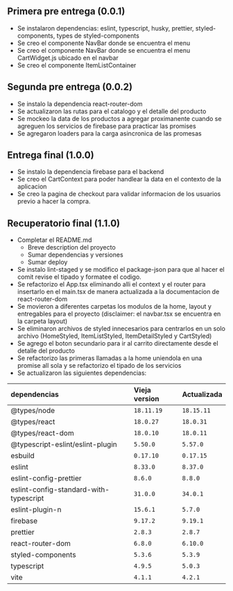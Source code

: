 ## Primera pre entrega (0.0.1)

- Se instalaron dependencias: eslint, typescript, husky, prettier, styled-components, types de styled-components
- Se creo el componente NavBar donde se encuentra el menu
- Se creo el componente NavBar donde se encuentra el menu CartWidget.js ubicado en el navbar
- Se creo el componente ItemListContainer

## Segunda pre entrega (0.0.2)

- Se instalo la dependencia react-router-dom
- Se actualizaron las rutas para el catalogo y el detalle del producto
- Se mockeo la data de los productos a agregar proximanente cuando se agreguen los servicios de firebase para practicar las promises
- Se agregaron loaders para la carga asincronica de las promesas

## Entrega final (1.0.0)

- Se instalo la dependencia firebase para el backend
- Se creo el CartContext para poder handlear la data en el contexto de la aplicacion
- Se creo la pagina de checkout para validar informacion de los usuarios previo a hacer la compra.

## Recuperatorio final (1.1.0)

- Completar el README.md
  - Breve description del proyecto
  - Sumar dependencias y versiones
  - Sumar deploy
- Se instalo lint-staged y se modifico el package-json para que al hacer el comit revise el tipado y formatee el codigo.
- Se refactorizo el App.tsx eliminando alli el context y el router para insertarlo en el main.tsx de manera actualizada a la documentacion de react-router-dom
- Se movieron a diferentes carpetas los modulos de la home, layout y entregables para el proyecto (disclaimer: el navbar.tsx se encuentra en la carpeta layout)
- Se eliminaron archivos de styled innecesarios para centrarlos en un solo archivo (HomeStyled, ItemListStyled, ItemDetailStyled y CartStyled)
- Se agrego el boton secundario para ir al carrito directamente desde el detalle del producto
- Se refactorizo las primeras llamadas a la home uniendola en una promise all sola y se refactorizo el tipado de los servicios
- Se actualizaron las siguientes dependencias:

| dependencias                           | Vieja version | Actualizada |
| :------------------------------------- | :------------ | ----------- |
| @types/node                            | `18.11.19`    | `18.15.11`  |
| @types/react                           | `18.0.27`     | `18.0.31`   |
| @types/react-dom                       | `18.0.10`     | `18.0.11`   |
| @typescript-eslint/eslint-plugin       | `5.50.0`      | `5.57.0`    |
| esbuild                                | `0.17.10`     | `0.17.15`   |
| eslint                                 | `8.33.0`      | `8.37.0`    |
| eslint-config-prettier                 | `8.6.0`       | `8.8.0`     |
| eslint-config-standard-with-typescript | `31.0.0`      | `34.0.1`    |
| eslint-plugin-n                        | `15.6.1`      | `5.7.0`     |
| firebase                               | `9.17.2`      | `9.19.1`    |
| prettier                               | `2.8.3`       | `2.8.7`     |
| react-router-dom                       | `6.8.0`       | `6.10.0`    |
| styled-components                      | `5.3.6`       | `5.3.9`     |
| typescript                             | `4.9.5`       | `5.0.3`     |
| vite                                   | `4.1.1`       | `4.2.1`     |
